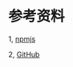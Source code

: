 # 参考资料

1, [npmjs](https://www.npmjs.com/package/commander)

2, [GitHub](https://github.com/tj/commander.js)
